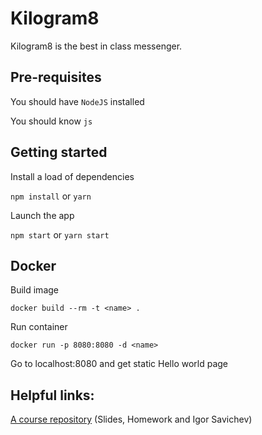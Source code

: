 # Kilogram8

Kilogram8 is the best in class messenger. 

## Pre-requisites

You should have `NodeJS` installed 

You should know `js`

## Getting started

Install a load of dependencies

`npm install` or `yarn`

Launch the app

`npm start` or `yarn start`

## Docker

Build image

`docker build --rm -t <name> .`

Run container

`docker run -p 8080:8080 -d <name>`

Go to localhost:8080 and get static Hello world page

## Helpful links:

[A course repository](https://github.com/urfu-2020/slides) (Slides, Homework and Igor Savichev) 

